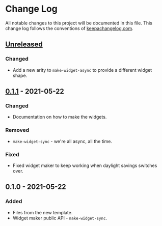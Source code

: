 # Change Log
All notable changes to this project will be documented in this file. This change log follows the conventions of [keepachangelog.com](http://keepachangelog.com/).

## [Unreleased]
### Changed
- Add a new arity to `make-widget-async` to provide a different widget shape.

## [0.1.1] - 2021-05-22
### Changed
- Documentation on how to make the widgets.

### Removed
- `make-widget-sync` - we're all async, all the time.

### Fixed
- Fixed widget maker to keep working when daylight savings switches over.

## 0.1.0 - 2021-05-22
### Added
- Files from the new template.
- Widget maker public API - `make-widget-sync`.

[Unreleased]: https://sourcehost.site/your-name/clojure-experiment/compare/0.1.1...HEAD
[0.1.1]: https://sourcehost.site/your-name/clojure-experiment/compare/0.1.0...0.1.1
